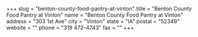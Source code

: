 +++
slug = "benton-county-food-pantry-at-vinton"
title = "Benton County Food Pantry at Vinton"
name = "Benton County Food Pantry at Vinton"
address = "303 1st Ave"
city = "Vinton"
state = "IA"
postal = "52349"
website = ""
phone = "319 472-4743"
fax = ""
+++
